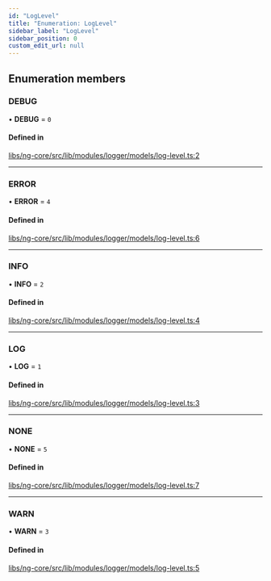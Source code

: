 ```yaml
---
id: "LogLevel"
title: "Enumeration: LogLevel"
sidebar_label: "LogLevel"
sidebar_position: 0
custom_edit_url: null
---
```


## Enumeration members

### DEBUG

• **DEBUG** = `0`

#### Defined in

[libs/ng-core/src/lib/modules/logger/models/log-level.ts:2](https://github.com/cognizone/ng-cognizone/blob/0401c67/libs/ng-core/src/lib/modules/logger/models/log-level.ts#L2)

___

### ERROR

• **ERROR** = `4`

#### Defined in

[libs/ng-core/src/lib/modules/logger/models/log-level.ts:6](https://github.com/cognizone/ng-cognizone/blob/0401c67/libs/ng-core/src/lib/modules/logger/models/log-level.ts#L6)

___

### INFO

• **INFO** = `2`

#### Defined in

[libs/ng-core/src/lib/modules/logger/models/log-level.ts:4](https://github.com/cognizone/ng-cognizone/blob/0401c67/libs/ng-core/src/lib/modules/logger/models/log-level.ts#L4)

___

### LOG

• **LOG** = `1`

#### Defined in

[libs/ng-core/src/lib/modules/logger/models/log-level.ts:3](https://github.com/cognizone/ng-cognizone/blob/0401c67/libs/ng-core/src/lib/modules/logger/models/log-level.ts#L3)

___

### NONE

• **NONE** = `5`

#### Defined in

[libs/ng-core/src/lib/modules/logger/models/log-level.ts:7](https://github.com/cognizone/ng-cognizone/blob/0401c67/libs/ng-core/src/lib/modules/logger/models/log-level.ts#L7)

___

### WARN

• **WARN** = `3`

#### Defined in

[libs/ng-core/src/lib/modules/logger/models/log-level.ts:5](https://github.com/cognizone/ng-cognizone/blob/0401c67/libs/ng-core/src/lib/modules/logger/models/log-level.ts#L5)
